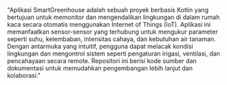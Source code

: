 "Aplikasi SmartGreenhouse adalah sebuah proyek berbasis Kotlin yang bertujuan untuk memonitor dan mengendalikan lingkungan di dalam rumah kaca secara otomatis menggunakan Internet of Things (IoT). Aplikasi ini memanfaatkan sensor-sensor yang terhubung untuk mengukur parameter seperti suhu, kelembaban, intensitas cahaya, dan kebutuhan air tanaman. Dengan antarmuka yang intuitif, pengguna dapat melacak kondisi lingkungan dan mengontrol sistem seperti pengaturan irigasi, ventilasi, dan pencahayaan secara remote. Repositori ini berisi kode sumber dan dokumentasi untuk memudahkan pengembangan lebih lanjut dan kolaborasi."
